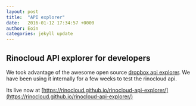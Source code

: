 ```yaml
---
layout: post
title:  "API explorer"
date:   2016-01-12 17:34:57 +0000
author: Eoin
categories: jekyll update
---
```


## Rinocloud API explorer for developers

We took advantage of the awesome open source [dropbox api explorer](https://github.com/dropbox/dropbox-api-v2-explorer).
We have been using it internally for a few weeks to test the rinocloud api.

Its live now at [https://rinocloud.github.io/rinocloud-api-explorer/](https://rinocloud.github.io/rinocloud-api-explorer/)
